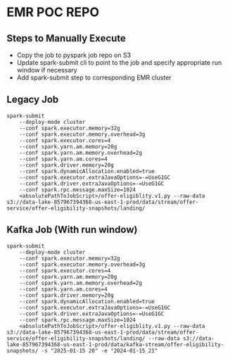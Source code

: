 # EMR POC REPO

## Steps to Manually Execute
- Copy the job to pyspark job repo on S3
- Update spark-submit cli to point to the job and specify appropriate run window if necessary
- Add spark-submit step to corresponding EMR cluster

## Legacy Job
```
spark-submit 
    --deploy-mode cluster 
    --conf spark.executor.memory=32g 
    --conf spark.executor.memory.overhead=3g 
    --conf spark.executor.cores=4 
    --conf spark.yarn.am.memory=20g 
    --conf spark.yarn.am.memory.overhead=2g 
    --conf spark.yarn.am.cores=4 
    --conf spark.driver.memory=20g 
    --conf spark.dynamicAllocation.enabled=true 
    --conf spark.executor.extraJavaOptions=-=UseG1GC 
    --conf spark.driver.extraJavaOptions=-=UseG1GC 
    --conf spark.rpc.message.maxSize=1024 
    <absolutePathToJobScript>/offer-eligiblity.v1.py --raw-data s3://data-lake-857967394368-us-east-1-prod/data/stream/offer-service/offer-eligibility-snapshots/landing/

```
## Kafka Job (With run window)
```
spark-submit 
    --deploy-mode cluster 
    --conf spark.executor.memory=32g 
    --conf spark.executor.memory.overhead=3g 
    --conf spark.executor.cores=4 
    --conf spark.yarn.am.memory=20g 
    --conf spark.yarn.am.memory.overhead=2g 
    --conf spark.yarn.am.cores=4 
    --conf spark.driver.memory=20g 
    --conf spark.dynamicAllocation.enabled=true 
    --conf spark.executor.extraJavaOptions=-=UseG1GC 
    --conf spark.driver.extraJavaOptions=-=UseG1GC 
    --conf spark.rpc.message.maxSize=1024 
    <absolutePathToJobScript>/offer-eligiblity.v1.py --raw-data s3://data-lake-857967394368-us-east-1-prod/data/stream/offer-service/offer-eligibility-snapshots/landing/ --raw-data s3://data-lake-857967394368-us-east-1-prod/data/kafka-stream/offer-eligibility-snapshots/ -s "2025-01-15 20" -e "2024-01-15 21"

```
